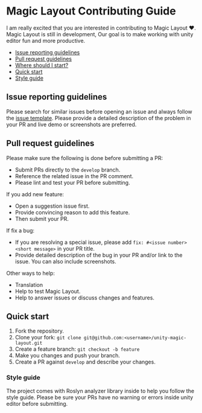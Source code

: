 # Magic Layout Contributing Guide

I am really excited that you are interested in contributing to Magic Layout :heart:. Magic Layout is still in development, Our goal is to make working with unity editor fun and more productive.

- [Issue reporting guidelines](#issue-reporting-guidelines)
- [Pull request guidelines](#pull-request-guidelines)
- [Where should I start?](#where-should-i-start)
- [Quick start](#quick-start)
- [Style guide](#style-guide)


## Issue reporting guidelines

Please search for similar issues before opening an issue and always follow the [issue template](.github/ISSUE_TEMPLATE.md). Please provide a detailed description of the problem in your PR and live demo or screenshots are preferred.

## Pull request guidelines

Please make sure the following is done before submitting a PR:

- Submit PRs directly to the `develop` branch.
- Reference the related issue in the PR comment.
- Please lint and test your PR before submitting.

If you add new feature:

- Open a suggestion issue first.
- Provide convincing reason to add this feature.
- Then submit your PR.

If fix a bug:

- If you are resolving a special issue, please add `fix: #<issue number> <short message>` in your PR title.
- Provide detailed description of the bug in your PR and/or link to the issue. You can also include screenshots.

Other ways to help:
- Translation
- Help to test Magic Layout.
- Help to answer issues or discuss changes and features.

## Quick start

1. Fork the repository.
2. Clone your fork: `git clone git@github.com:<username>/unity-magic-layout.git`
3. Create a feature branch: `git checkout -b feature`
4. Make you changes and push your branch.
5. Create a PR against `develop` and describe your changes.


### Style guide
The project comes with Roslyn analyzer library inside to help you follow the style guide. Please be sure your PRs have no warning or errors inside unity editor before submitting.
